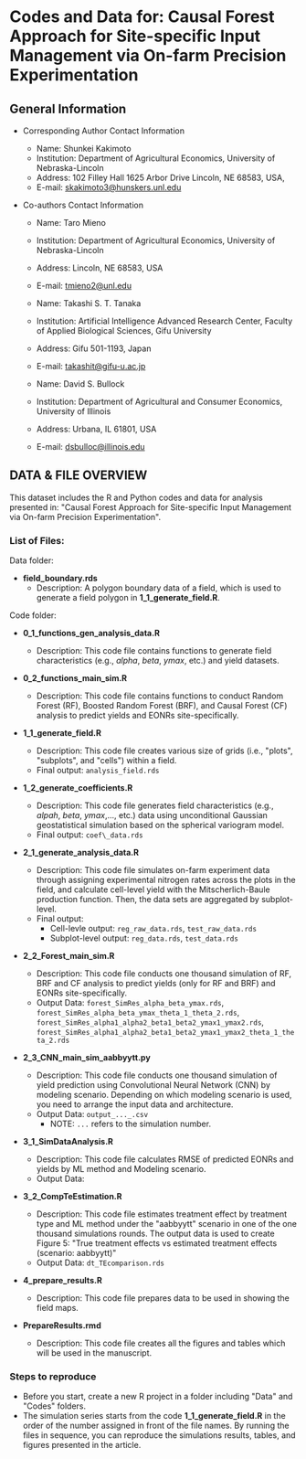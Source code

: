 # **Codes and Data for: Causal Forest Approach for Site-specific Input Management via On-farm Precision Experimentation**

## General Information
+ Corresponding Author Contact Information
	* Name: Shunkei Kakimoto
	* Institution: Department of Agricultural Economics, University of Nebraska-Lincoln
	* Address: 102 Filley Hall 1625 Arbor Drive Lincoln, NE 68583, USA, 
	* E-mail: skakimoto3@hunskers.unl.edu

+ Co-authors Contact Information
	* Name: Taro Mieno
	* Institution: Department of Agricultural Economics, University of Nebraska-Lincoln
	* Address: Lincoln, NE 68583, USA
	* E-mail: tmieno2@unl.edu
	
	* Name: Takashi S. T. Tanaka
	* Institution: Artificial Intelligence Advanced Research Center, Faculty of Applied Biological Sciences, Gifu University
	* Address: Gifu 501-1193, Japan
	* E-mail: takashit@gifu-u.ac.jp
	
	* Name: David S. Bullock
	* Institution: Department of Agricultural and Consumer Economics, University of Illinois
	* Address: Urbana, IL 61801, USA
	* E-mail: dsbulloc@illinois.edu


## DATA & FILE OVERVIEW

This dataset includes the R and Python codes and data for analysis presented in: "Causal Forest Approach for Site-specific Input Management via On-farm Precision Experimentation". 

### List of Files:
Data folder:
+ **field_boundary.rds**
	* Description: A polygon boundary data of a field, which is used to generate a field polygon in **1_1_generate_field.R**. 

Code folder:
+ **0\_1\_functions\_gen\_analysis\_data.R**
	* Description: This code file contains functions to generate field characteristics (e.g., $alpha$, $beta$, $ymax$, etc.) and yield datasets.

+ **0\_2\_functions\_main\_sim.R**
	* Description: This code file contains functions to conduct Random Forest (RF), Boosted Random Forest (BRF), and Causal Forest (CF) analysis to predict yields and EONRs site-specifically.

+ **1\_1\_generate_field.R**
	* Description: This code file creates various size of grids (i.e., "plots", "subplots", and "cells") within a field.
	* Final output: `analysis_field.rds`

+ **1\_2\_generate\_coefficients.R**
	* Description: This code file generates field characteristics (e.g., $alpah$, $beta$, $ymax$,..., etc.) data using unconditional Gaussian geostatistical simulation based on the spherical variogram model.
	* Final output: `coef\_data.rds`

+ **2\_1\_generate\_analysis\_data.R**
	* Description: This code file simulates on-farm experiment data through assigning experimental nitrogen rates across the plots in the field, and calculate cell-level yield with the Mitscherlich-Baule production function. Then, the data sets are aggregated by subplot-level. 
	* Final output: 
		- Cell-levle output: `reg_raw_data.rds`, `test_raw_data.rds`
		- Subplot-level output: `reg_data.rds`, `test_data.rds`

+ **2\_2\_Forest\_main\_sim.R**
	* Description: This code file conducts one thousand simulation of RF, BRF and CF analysis to predict yields (only for RF and BRF) and EONRs site-specifically. 
	* Output Data: `forest_SimRes_alpha_beta_ymax.rds`, `forest_SimRes_alpha_beta_ymax_theta_1_theta_2.rds`, `forest_SimRes_alpha1_alpha2_beta1_beta2_ymax1_ymax2.rds`, `forest_SimRes_alpha1_alpha2_beta1_beta2_ymax1_ymax2_theta_1_theta_2.rds`
		
+ **2\_3\_CNN\_main\_sim\_aabbyytt.py**	
	* Description: This code file conducts one thousand simulation of yield prediction using Convolutional Neural Network (CNN) by modeling scenario. Depending on which modeling scenario is used, you need to arrange the input data and architecture.
	* Output Data: `output_..._.csv` 
		- NOTE: `...` refers to the simulation number. 

+ **3\_1\_SimDataAnalysis.R**
	* Description: This code file calculates RMSE of predicted EONRs and yields by ML method and Modeling scenario. 
	* Output Data: 

+ **3\_2\_CompTeEstimation.R**
	* Description: This code file estimates treatment effect by treatment type and ML method under the "aabbyytt" scenario in one of the one thousand simulations rounds. The output data is used to create Figure 5: "True treatment effects vs estimated treatment effects (scenario: aabbyytt)"
	* Output Data: `dt_TEcomparison.rds`

+ **4\_prepare\_results.R**
	* Description: This code file prepares data to be used in showing the field maps. 

+ **PrepareResults.rmd**
	* Description: This code file creates all the figures and tables which will be used in the manuscript. 


### Steps to reproduce
+ Before you start, create a new R project in a folder including "Data" and "Codes" folders. 
+ The simulation series starts from the code **1\_1\_generate_field.R** in the order of the number assigned in front of the file names. By running the files in sequence, you can reproduce the simulations results, tables, and figures presented in the article.








